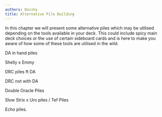 ```yaml
---
authors: Doishy
title: Alternative Pile Building
---
```


In this chapter we will present some alternative piles which may be utilised
depending on the tools available in your deck. This could include spicy main
deck choices or the use of certain sideboard cards and is here to make you aware
of how some of these tools are utilised in the wild.

DA in hand piles

Shelly x Emmy

DRC piles ft DA

DRC not with DA

Double Oracle Piles

Slow Strix x Uro piles / Tef Piles

Echo piles.
